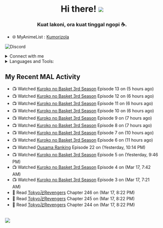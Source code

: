 <h1 align="center">Hi there! <img src="https://media.giphy.com/media/hvRJCLFzcasrR4ia7z/giphy.gif" width="25px"> </h1>
<h3 align="center">Kuat lakoni, ora kuat tinggal ngopi ☕.</h3>

- 🌐 MyAnimeList : [Kumorizola](https://myanimelist.net/animelist/Kumorizola)

![Discord](https://discord.c99.nl/widget/theme-3/761213268009943051.png)
<details>
      <summary>Connect with me</summary>
    <p align="left">
        <a href="https://www.facebook.com/kumori.hartley.1" target="blank"><img align="center"
                src="https://raw.githubusercontent.com/rahuldkjain/github-profile-readme-generator/master/src/images/icons/Social/facebook.svg"
                alt="kumori hartley" height="30" width="40" /></a>
        <a href="https://www.instagram.com/kumorizola/" target="blank"><img align="center"
                src="https://raw.githubusercontent.com/rahuldkjain/github-profile-readme-generator/master/src/images/icons/Social/instagram.svg"
                alt="kumorizola" height="30" width="40" /></a>
        <a href="https://discord.com" target="blank"><img align="center"
                src="https://raw.githubusercontent.com/rahuldkjain/github-profile-readme-generator/master/src/images/icons/Social/discord.svg"
                alt="Kumori#5882" height="30" width="40" /></a>
    </p>
</details>

<details>
    <summary align="left">Languages and Tools:</summary>
<p align="left">
      <a href="https://www.w3schools.com/css/" target="_blank">
        <img src="https://raw.githubusercontent.com/devicons/devicon/master/icons/css3/css3-original-wordmark.svg"
            alt="css3" width="40" height="40" /> </a> <a href="https://www.w3.org/html/" target="_blank"> <img
            src="https://raw.githubusercontent.com/devicons/devicon/master/icons/html5/html5-original-wordmark.svg"
            alt="html5" width="40" height="40" /> </a> <a href="https://www.java.com" target="_blank"> <img
            src="https://raw.githubusercontent.com/devicons/devicon/master/icons/java/java-original.svg" alt="java"
            width="40" height="40" /> </a> <a href="https://developer.mozilla.org/en-US/docs/Web/JavaScript"
            target="_blank"> <img
            src="https://raw.githubusercontent.com/devicons/devicon/master/icons/javascript/javascript-original.svg"
            alt="javascript" width="40" height="40" /> </a> <a href="https://nodejs.org" target="_blank"> <img
            src="https://raw.githubusercontent.com/devicons/devicon/master/icons/nodejs/nodejs-original-wordmark.svg"
            alt="nodejs" width="40" height="40" /> </a> <a href="https://www.python.org" target="_blank"> <img
            src="https://raw.githubusercontent.com/devicons/devicon/master/icons/python/python-original.svg"
            alt="python" width="40" height="40" /> </a> <a href="https://www.typescriptlang.org/" target="_blank"> <img
            src="https://raw.githubusercontent.com/devicons/devicon/master/icons/typescript/typescript-original.svg" 
            alt="typescript" width="40" height="40" /> </a> <a href="https://www.photoshop.com/en" target="_blank"> <img
            src="https://upload.wikimedia.org/wikipedia/commons/a/af/Adobe_Photoshop_CC_icon.svg" alt="photoshop" width="40" height="40"/> </a>
            <a href="https://www.adobe.com/products/premiere.html" target="_blank"> <img
            src="https://upload.wikimedia.org/wikipedia/commons/4/40/Adobe_Premiere_Pro_CC_icon.svg" alt="Premiere pro" width="40" height="40"/> </a>
            <a href="https://www.adobe.com/in/products/illustrator.html" target="_blank"> <img 
            src="https://upload.wikimedia.org/wikipedia/commons/f/fb/Adobe_Illustrator_CC_icon.svg" alt="illustrator" width="40" height="40"/> </a>
      
 </details>
 
 <h2> My Recent MAL Activity</h2>
<!-- MAL_ACTIVITY:start -->

- 📺 Watched [Kuroko no Basket 3rd Season](https://MyAnimeList.net/anime.php?id=24415) Episode 13 on (5 hours ago)
- 📺 Watched [Kuroko no Basket 3rd Season](https://MyAnimeList.net/anime.php?id=24415) Episode 12 on (6 hours ago)
- 📺 Watched [Kuroko no Basket 3rd Season](https://MyAnimeList.net/anime.php?id=24415) Episode 11 on (6 hours ago)
- 📺 Watched [Kuroko no Basket 3rd Season](https://MyAnimeList.net/anime.php?id=24415) Episode 10 on (6 hours ago)
- 📺 Watched [Kuroko no Basket 3rd Season](https://MyAnimeList.net/anime.php?id=24415) Episode 9 on (7 hours ago)
- 📺 Watched [Kuroko no Basket 3rd Season](https://MyAnimeList.net/anime.php?id=24415) Episode 8 on (7 hours ago)
- 📺 Watched [Kuroko no Basket 3rd Season](https://MyAnimeList.net/anime.php?id=24415) Episode 7 on (10 hours ago)
- 📺 Watched [Kuroko no Basket 3rd Season](https://MyAnimeList.net/anime.php?id=24415) Episode 6 on (11 hours ago)
- 📺 Watched [Ousama Ranking](https://MyAnimeList.net/anime.php?id=40834) Episode 22 on (Yesterday, 10:14 PM)
- 📺 Watched [Kuroko no Basket 3rd Season](https://MyAnimeList.net/anime.php?id=24415) Episode 5 on (Yesterday, 9:46 PM)
- 📺 Watched [Kuroko no Basket 3rd Season](https://MyAnimeList.net/anime.php?id=24415) Episode 4 on (Mar 17, 7:42 AM)
- 📺 Watched [Kuroko no Basket 3rd Season](https://MyAnimeList.net/anime.php?id=24415) Episode 3 on (Mar 17, 7:21 AM)
- 📖 Read [Tokyo卍Revengers](https://MyAnimeList.net/manga.php?id=104565) Chapter 246 on (Mar 17, 8:22 PM)
- 📖 Read [Tokyo卍Revengers](https://MyAnimeList.net/manga.php?id=104565) Chapter 245 on (Mar 17, 8:22 PM)
- 📖 Read [Tokyo卍Revengers](https://MyAnimeList.net/manga.php?id=104565) Chapter 244 on (Mar 17, 8:22 PM)

<!-- MAL_ACTIVITY:end -->

  
<h2 align="left"> <img src="https://media.discordapp.net/attachments/918405470073520168/919220018355523584/ezgif.com-gif-maker_1.gif">

